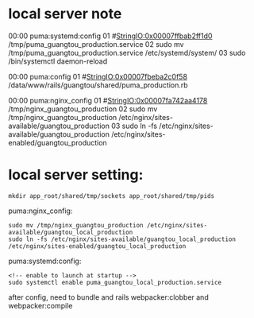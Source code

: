 # local server note

00:00 puma:systemd:config
      01 #<StringIO:0x00007ffbab2ff1d0> /tmp/puma_guangtou_production.service
      02 sudo mv /tmp/puma_guangtou_production.service /etc/systemd/system/
      03 sudo /bin/systemctl daemon-reload

00:00 puma:config
      01 #<StringIO:0x00007fbeba2c0f58> /data/www/rails/guangtou/shared/puma_production.rb

00:00 puma:nginx_config
      01 #<StringIO:0x00007fa742aa4178> /tmp/nginx_guangtou_production
      02 sudo mv /tmp/nginx_guangtou_production /etc/nginx/sites-available/guangtou_production
      03 sudo ln -fs /etc/nginx/sites-available/guangtou_production /etc/nginx/sites-enabled/guangtou_production

# local server setting:
```
mkdir app_root/shared/tmp/sockets app_root/shared/tmp/pids
```

puma:nginx_config:
```
sudo mv /tmp/nginx_guangtou_production /etc/nginx/sites-available/guangtou_local_production
sudo ln -fs /etc/nginx/sites-available/guangtou_local_production /etc/nginx/sites-enabled/guangtou_local_production
```

puma:systemd:config:
```
<!-- enable to launch at startup -->
sudo systemctl enable puma_guangtou_local_production.service
```

after config, need to bundle and rails webpacker:clobber and webpacker:compile
